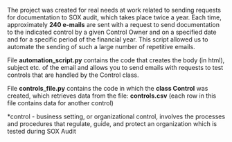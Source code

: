 The project was created for real needs at work related to sending requests for documentation to SOX audit, which takes place twice a year. Each time, approximately **240 e-mails** are sent with a request to send documentation to the indicated control by a given Control Owner and on a specified date and for a specific period of the financial year. This script allowed us to automate the sending of such a large number of repetitive emails.


File **automation_script.py** contains the code that creates the body (in html), subject etc. of the email and allows you to send emails with requests to test controls that are handled by the Control class.

File **controls_file.py** contains the code in which the **class Control** was created, which retrieves data from the file: **controls.csv** (each row in this file contains data for another control)


*control - business setting, or organizational control, involves the processes and procedures that regulate, guide, and protect an organization which is tested during SOX Audit

